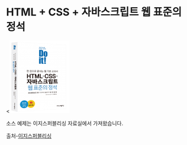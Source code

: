 # HTML + CSS + 자바스크립트 웹 표준의 정석

<![프로필 사진](./20210106120238670408S.png)

소스 예제는 이지스퍼블리싱 자료실에서 가져왔습니다.

출처-[이지스퍼블리싱](http://www.easyspub.co.kr)

